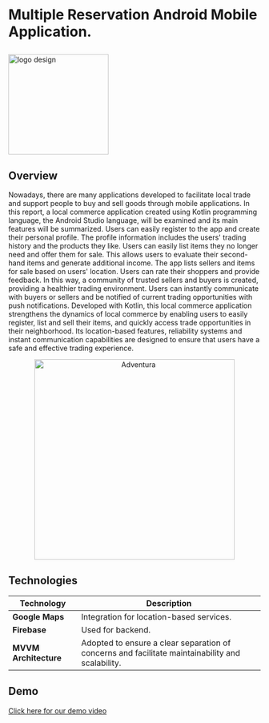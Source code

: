 # Multiple Reservation Android Mobile Application.</p>

  <img width="200" src="https://github.com/Bezaatay/Adventura/assets/133115182/bba09294-80f2-4fcb-b877-70c18425ac72" alt="logo design">

## Overview

Nowadays, there are many applications developed to facilitate local trade and support people to buy and sell goods through mobile applications. In this report, a local commerce application created using Kotlin programming language, the Android Studio language, will be examined and its main features will be summarized. Users can easily register to the app and create their personal profile. The profile information includes the users' trading history and the products they like. Users can easily list items they no longer need and offer them for sale. This allows users to evaluate their second-hand items and generate additional income. The app lists sellers and items for sale based on users' location. Users can rate their shoppers and provide feedback. In this way, a community of trusted sellers and buyers is created, providing a healthier trading environment. Users can instantly communicate with buyers or sellers and be notified of current trading opportunities with push notifications. Developed with Kotlin, this local commerce application strengthens the dynamics of local commerce by enabling users to easily register, list and sell their items, and quickly access trade opportunities in their neighborhood. Its location-based features, reliability systems and instant communication capabilities are designed to ensure that users have a safe and effective trading experience.

<p align="center">
  <img width="400" src="https://github.com/Bezaatay/JunkDealer/assets/133115182/5bdbd1cb-fa9a-4058-97bb-6c8e5552aeea" alt="Adventura">
</p>


## Technologies

| Technology | Description |
|------------|-------------|
| **Google Maps** | Integration for location-based services. |
| **Firebase** | Used for backend. |
| **MVVM Architecture** | Adopted to ensure a clear separation of concerns and facilitate maintainability and scalability. |


## Demo

[Click here for our demo video](https://www.youtube.com/watch?v=lDvCzccmrv0)
